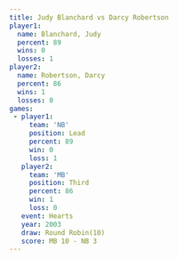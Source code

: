 ```yaml
---
title: Judy Blanchard vs Darcy Robertson
player1:                
  name: Blanchard, Judy 
  percent: 89           
  wins: 0               
  losses: 1             
player2:                
  name: Robertson, Darcy
  percent: 86           
  wins: 1               
  losses: 0             
games:
 - player1:        
     team: 'NB'    
     position: Lead
     percent: 89   
     win: 0        
     loss: 1       
   player2:         
     team: 'MB'     
     position: Third
     percent: 86    
     win: 1         
     loss: 0        
   event: Hearts        
   year: 2003           
   draw: Round Robin(10)
   score: MB 10 - NB 3  
---
```

